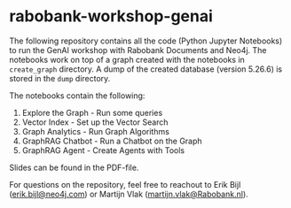# rabobank-workshop-genai

The following repository contains all the code (Python Jupyter Notebooks) to run the GenAI workshop with Rabobank Documents and Neo4j. The notebooks work on top of a graph created with the notebooks in `create_graph` directory. A dump of the created database (version 5.26.6) is stored in the `dump` directory. 

The notebooks contain the following: 
1. Explore the Graph - Run some queries
2. Vector Index - Set up the Vector Search
3. Graph Analytics - Run Graph Algorithms
4. GraphRAG Chatbot - Run a Chatbot on the Graph
5. GraphRAG Agent - Create Agents with Tools

Slides can be found in the PDF-file.

For questions on the repository, feel free to reachout to Erik Bijl (erik.bijl@neo4j.com) or Martijn Vlak (martijn.vlak@Rabobank.nl).